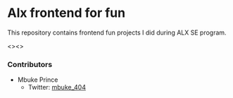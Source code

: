 <h1>Alx frontend for fun</h1>

<p>
  This repository contains frontend fun projects I did during ALX SE program.
</p>

<><>

<h3>Contributors</h3>
<ul>
  <li>
    Mbuke Prince
    <ul>
      <li>Twitter: <a href="https://twitter.com/404Mbuke">mbuke_404</a></li>
    </ul> 
  </li>
</ul>


